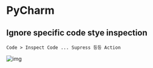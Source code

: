 # PyCharm

## Ignore specific code stye inspection

```
Code > Inspect Code ... Supress 등등 Action

```

![img](https://i.stack.imgur.com/msAFX.png)